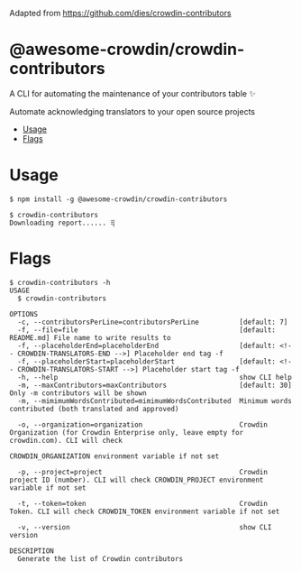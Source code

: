 Adapted from https://github.com/dies/crowdin-contributors



@awesome-crowdin/crowdin-contributors
========================

A CLI for automating the maintenance of your contributors table ✨

Automate acknowledging translators to your open source projects

<!-- toc -->
* [Usage](#usage)
* [Flags](#flags)
<!-- tocstop -->
# Usage
<!-- usage -->
```sh-session
$ npm install -g @awesome-crowdin/crowdin-contributors

$ crowdin-contributors
Downloading report...... ⢿

```
<!-- usagestop -->
# Flags
```
$ crowdin-contributors -h
USAGE
  $ crowdin-contributors

OPTIONS
  -c, --contributorsPerLine=contributorsPerLine          [default: 7]
  -f, --file=file                                        [default: README.md] File name to write results to
  -f, --placeholderEnd=placeholderEnd                    [default: <!-- CROWDIN-TRANSLATORS-END -->] Placeholder end tag -f
  -f, --placeholderStart=placeholderStart                [default: <!-- CROWDIN-TRANSLATORS-START -->] Placeholder start tag -f
  -h, --help                                             show CLI help
  -m, --maxContributors=maxContributors                  [default: 30] Only -m contributors will be shown
  -m, --mimimumWordsContributed=mimimumWordsContributed  Minimum words contributed (both translated and approved)

  -o, --organization=organization                        Crowdin Organization (for Crowdin Enterprise only, leave empty for crowdin.com). CLI will check 
                                                         CROWDIN_ORGANIZATION environment variable if not set

  -p, --project=project                                  Crowdin project ID (number). CLI will check CROWDIN_PROJECT environment variable if not set

  -t, --token=token                                      Crowdin Token. CLI will check CROWDIN_TOKEN environment variable if not set

  -v, --version                                          show CLI version

DESCRIPTION
  Generate the list of Crowdin contributors
```
<!-- flags -->

<!-- commandsstop -->
